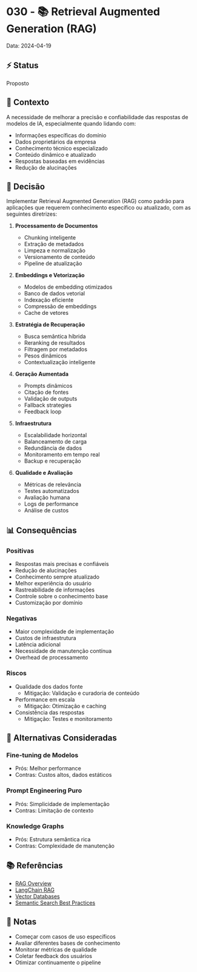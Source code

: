 # 030 - 📚 Retrieval Augmented Generation (RAG)

Data: 2024-04-19

## ⚡ Status

Proposto

## 🎯 Contexto

A necessidade de melhorar a precisão e confiabilidade das respostas de modelos de IA, especialmente quando lidando com:
- Informações específicas do domínio
- Dados proprietários da empresa
- Conhecimento técnico especializado
- Conteúdo dinâmico e atualizado
- Respostas baseadas em evidências
- Redução de alucinações

## 🔨 Decisão

Implementar Retrieval Augmented Generation (RAG) como padrão para aplicações que requerem conhecimento específico ou atualizado, com as seguintes diretrizes:

1. **Processamento de Documentos**
   - Chunking inteligente
   - Extração de metadados
   - Limpeza e normalização
   - Versionamento de conteúdo
   - Pipeline de atualização

2. **Embeddings e Vetorização**
   - Modelos de embedding otimizados
   - Banco de dados vetorial
   - Indexação eficiente
   - Compressão de embeddings
   - Cache de vetores

3. **Estratégia de Recuperação**
   - Busca semântica híbrida
   - Reranking de resultados
   - Filtragem por metadados
   - Pesos dinâmicos
   - Contextualização inteligente

4. **Geração Aumentada**
   - Prompts dinâmicos
   - Citação de fontes
   - Validação de outputs
   - Fallback strategies
   - Feedback loop

5. **Infraestrutura**
   - Escalabilidade horizontal
   - Balanceamento de carga
   - Redundância de dados
   - Monitoramento em tempo real
   - Backup e recuperação

6. **Qualidade e Avaliação**
   - Métricas de relevância
   - Testes automatizados
   - Avaliação humana
   - Logs de performance
   - Análise de custos

## 📊 Consequências

### Positivas

- Respostas mais precisas e confiáveis
- Redução de alucinações
- Conhecimento sempre atualizado
- Melhor experiência do usuário
- Rastreabilidade de informações
- Controle sobre o conhecimento base
- Customização por domínio

### Negativas

- Maior complexidade de implementação
- Custos de infraestrutura
- Latência adicional
- Necessidade de manutenção contínua
- Overhead de processamento

### Riscos

- Qualidade dos dados fonte
  - Mitigação: Validação e curadoria de conteúdo
- Performance em escala
  - Mitigação: Otimização e caching
- Consistência das respostas
  - Mitigação: Testes e monitoramento

## 🔄 Alternativas Consideradas

### Fine-tuning de Modelos
- Prós: Melhor performance
- Contras: Custos altos, dados estáticos

### Prompt Engineering Puro
- Prós: Simplicidade de implementação
- Contras: Limitação de contexto

### Knowledge Graphs
- Prós: Estrutura semântica rica
- Contras: Complexidade de manutenção

## 📚 Referências

- [RAG Overview](https://www.pinecone.io/learn/retrieval-augmented-generation/)
- [LangChain RAG](https://python.langchain.com/docs/use_cases/question_answering/)
- [Vector Databases](https://www.trychroma.com/)
- [Semantic Search Best Practices](https://www.sbert.net/examples/applications/semantic-search/README.html)

## 📝 Notas

- Começar com casos de uso específicos
- Avaliar diferentes bases de conhecimento
- Monitorar métricas de qualidade
- Coletar feedback dos usuários
- Otimizar continuamente o pipeline 